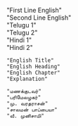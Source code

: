 "First Line English"	
	"Second Line English"	 
	"Telugu 1"	
	"Telugu 2"	
	"Hindi 1"	
	"Hindi 2"	
 
	"English Title"	
	"English Heading"	
	"English Chapter"	 
	"Explanation"	

	"மணக்குடவர்"	
	"பரிமேலழகர்"	
	"மு. வரதராசன்"	 
	"சாலமன் பாப்பையா"	
	"வீ. முனிசாமி"	
